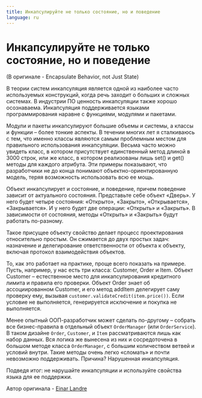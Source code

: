 ```yaml
---
title: Инкапсулируйте не только состояние, но и поведение
language: ru
---
```


# Инкапсулируйте не только состояние, но и поведение
(В оригинале - Encapsulate Behavior, not Just State)

В теории систем инкапсуляция является одной из наиболее часто используемых конструкций, когда речь заходит о больших и сложных системах. В индустрии ПО ценность инкапсуляции также хорошо осознаваема. Инкапсуляция поддерживается языками программирования наравне с функциями, модулями и пакетами.

Модули и пакеты инкапсулируют большие объемы и системы, а классы и функции – более тонкие аспекты. В течении многих лет я сталкиваюсь с тем, что именно классы являются самым проблемным местом для правильного использования инкапсуляции. Весьма часто можно увидеть класс, в котором присутствует единственный метод длиной в 3000 строк, или же класс, в котором реализованы лишь set() и get() методы для каждого атрибута. Эти примеры показывают, что разработчики не до конца понимают объектно-ориентированную модель, теряя возможность использовать всю ее мощь.

Объект инкапсулирует и состояние, и поведение, причем поведение зависит от актуального состояния. Представьте себе объект «Дверь». У него будет четыре состояния: «Открыто», «Закрыто», «Открывается», «Закрывается». И у него будет две операции: «Открыть» и «Закрыть». В зависимости от состояния, методы «Открыть» и «Закрыть» будут работать по-разному.

Такое присущее объекту свойство делает процесс проектирования относительно простым. Он сжимается до двух простых задач: назначение и делегирование ответственности от объекта к объекту, включая протокол взаимодействия объектов.

То, как это работает на практике, проще всего показать на примере. Пусть, например, у нас есть три класса: Customer, Order и Item. Объект Customer – естественное место для инкапсулирования кредитного лимита и правила его проверки. Объект Order знает об ассоциированном Customer, и его метод addItem делегирует саму проверку ему, вызывая `customer.validateCredit(item.price())`. Если условие не выполняется, генерируется исключение и покупка не выполняется.

Менее опытный ООП-разработчик может сделать по-другому – собрать все бизнес-правила в отдельный объект `OrderManager` (или `OrderService`). В таком дизайне `Order`, `Customer`, и `Item` рассматриваются лишь как набор данных. Вся логика же вынесена из них и сосредоточена в большом методе класса `OrderManager`, с большим количеством ветвей и условий внутри. Такие методы очень легко «сломать» и почти невозможно поддерживать. Причина? Нарушенная инкапсуляция.

Подведя итог: не нарушайте инкапсуляции и используйте свойства языка для ее поддержки.

Автор оригинала - [Einar Landre](http://programmer.97things.oreilly.com/wiki/index.php/Einar_Landre)